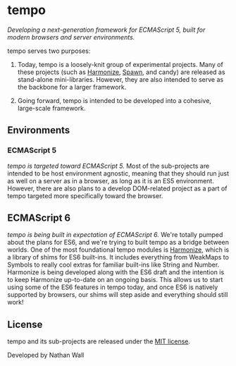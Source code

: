 # tempo
*Developing a next-generation framework for ECMAScript 5, built for modern browsers and server environments.*

tempo serves two purposes:

1. Today, tempo is a loosely-knit group of experimental projects. Many of these projects (such as [Harmonize](https://github.com/joijs/tempo/tree/master/Harmonize), [Spawn](https://github.com/joijs/tempo/tree/master/Spawn), and candy) are released as stand-alone mini-libraries. However, they are also intended to serve as the backbone for a larger framework.

2. Going forward, tempo is intended to be developed into a cohesive, large-scale framework.

## Environments

### ECMAScript 5

*tempo is targeted toward ECMAScript 5.* Most of the sub-projects are intended to be host environment agnostic, meaning that they should run just as well on a server as in a browser, as long as it is an ES5 environment. However, there are also plans to a develop DOM-related project as a part of tempo targeted more specifically toward the browser.

## ECMAScript 6

*tempo is being built in expectation of ECMAScript 6.* We're totally pumped about the plans for ES6, and we're trying to built tempo as a bridge between worlds. One of the most foundational tempo modules is [Harmonize](https://github.com/joijs/tempo/tree/master/Harmonize), which is a library of shims for ES6 built-ins. It includes everything from WeakMaps to Symbols to really cool extras for familiar built-ins like String and Number. Harmonize is being developed along with the ES6 draft and the intention is to keep Harmonize up-to-date on an ongoing basis. This allows us to start using some of the ES6 features in tempo today, and once ES6 is natively supported by browsers, our shims will step aside and everything should still work!

## License

tempo and its sub-projects are released under the [MIT license](https://github.com/joijs/tempo/blob/master/LICENSE.md).

Developed by Nathan Wall